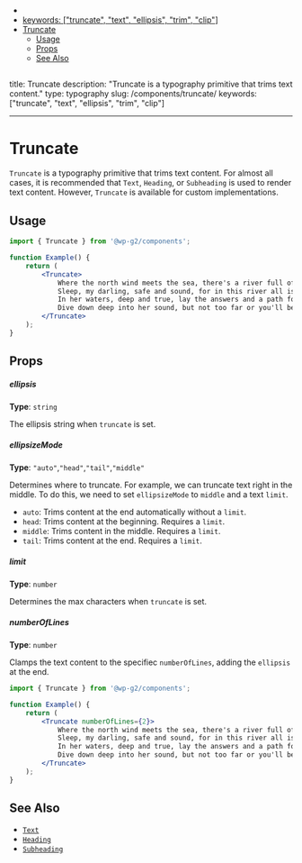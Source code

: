 <!-- START doctoc generated TOC please keep comment here to allow auto update -->
<!-- DON'T EDIT THIS SECTION, INSTEAD RE-RUN doctoc TO UPDATE -->

-   [<!-- Instead, edit packages/website/src/docs/components/typography/truncate.mdx -->](#---instead-edit-packageswebsitesrcdocscomponentstypographytruncatemdx---)
-   [keywords: ["truncate", "text", "ellipsis", "trim", "clip"]](#keywords-truncate-text-ellipsis-trim-clip)
-   [Truncate](#truncate)
    -   [Usage](#usage)
    -   [Props](#props)
    -   [See Also](#see-also)

<!-- END doctoc generated TOC please keep comment here to allow auto update -->

<!-- Automatically Generated. Do not edit this file. -->

## <!-- Instead, edit packages/website/src/docs/components/typography/truncate.mdx -->

title: Truncate
description: "Truncate is a typography primitive that trims text content."
type: typography
slug: /components/truncate/
keywords: ["truncate", "text", "ellipsis", "trim", "clip"]

---

# Truncate

`Truncate` is a typography primitive that trims text content. For almost all cases, it is recommended that `Text`, `Heading`, or `Subheading` is used to render text content. However, `Truncate` is available for custom implementations.

<!-- props -->
<!-- Automatically Generated -->

## Usage

```jsx live
import { Truncate } from '@wp-g2/components';

function Example() {
	return (
		<Truncate>
			Where the north wind meets the sea, there's a river full of memory.
			Sleep, my darling, safe and sound, for in this river all is found.
			In her waters, deep and true, lay the answers and a path for you.
			Dive down deep into her sound, but not too far or you'll be drowned
		</Truncate>
	);
}
```

## Props

##### ellipsis

**Type**: `string`

The ellipsis string when `truncate` is set.

##### ellipsizeMode

**Type**: `"auto"`,`"head"`,`"tail"`,`"middle"`

Determines where to truncate. For example, we can truncate text right in the middle. To do this, we need to set `ellipsizeMode` to `middle` and a text `limit`.

-   `auto`: Trims content at the end automatically without a `limit`.
-   `head`: Trims content at the beginning. Requires a `limit`.
-   `middle`: Trims content in the middle. Requires a `limit`.
-   `tail`: Trims content at the end. Requires a `limit`.

##### limit

**Type**: `number`

Determines the max characters when `truncate` is set.

##### numberOfLines

**Type**: `number`

Clamps the text content to the specifiec `numberOfLines`, adding the `ellipsis` at the end.

```jsx live
import { Truncate } from '@wp-g2/components';

function Example() {
	return (
		<Truncate numberOfLines={2}>
			Where the north wind meets the sea, there's a river full of memory.
			Sleep, my darling, safe and sound, for in this river all is found.
			In her waters, deep and true, lay the answers and a path for you.
			Dive down deep into her sound, but not too far or you'll be drowned
		</Truncate>
	);
}
```

<!-- /Automatically Generated -->
<!-- /props -->

## See Also

-   [`Text`](/components/text/)
-   [`Heading`](/components/heading/)
-   [`Subheading`](/components/subheading/)
